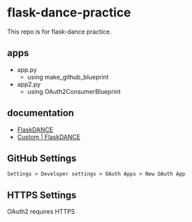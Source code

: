 # flask-dance-practice
This repo is for flask-dance practice.

## apps
+ app.py
  - using make_github_blueprint
+ app2.py
  - using OAuth2ConsumerBlueprint

## documentation
+ [FlaskDANCE](https://flask-dance.readthedocs.io/en/latest/)
+ [Custom | FlaskDANCE](https://flask-dance.readthedocs.io/en/latest/providers.html#custom)

## GitHub Settings
```
Settings > Developer settings > OAuth Apps > New OAuth App
```

## HTTPS Settings
OAuth2 requires HTTPS
